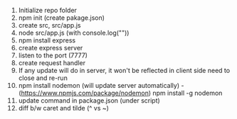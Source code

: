 1. Initialize repo folder
2. npm init (create pakage.json)
3. create src, src/app.js
4. node src/app.js (with console.log(""))
5. npm install express
6. create express server
7. listen to the port (7777)
8. create request handler
9. If any update will do in server, it won't be reflected in client side need to close and re-run
10. npm install nodemon (will update server automatically) - (https://www.npmjs.com/package/nodemon)
npm install -g nodemon
11. update command in package.json (under script)
12. diff b/w caret and tilde (^ vs ~)